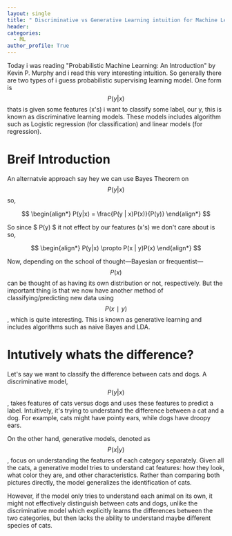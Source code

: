 ```yaml
---
layout: single
title: " Discriminative vs Generative Learning intuition for Machine Learning"
header:
categories:
  - ML
author_profile: True
---
```


Today i was reading "Probabilistic Machine Learning: An Introduction" by Kevin P. Murphy and i read this very interesting intuition. So generally there are two types of i guess probabilistic supervising learning model. One form is 
$$ 
P(y|x) 
$$ 
thats is given some features (x's) i want to classify some label, our y, this is known as discriminative learning models. These models includes algorithm such as Logistic regression (for classification) and linear models (for regression).

# Breif Introduction 

An alternatvie approach say hey we can use Bayes Theorem on 
$$ 
P(y|x) 
$$ 
so,

$$
\begin{align*}
  P(y|x) = \frac{P(y | x)P(x)}{P(y)}
\end{align*}
$$

So since $ P(y) $ it not effect by our features (x's) we don't care about is so,

$$
\begin{align*}
  P(y|x) \propto P(x | y)P(x)
\end{align*}
$$

Now, depending on the school of thought—Bayesian or frequentist— 
$$ 
P(x) 
$$ 
can be thought of as having its own distribution or not, respectively. But the important thing is that we now have another method of classifying/predicting new data using 
$$
P(x∣y) 
$$
, which is quite interesting. This is known as generative learning and includes algorithms such as naive Bayes and LDA.

# Intutively whats the difference?

Let's say we want to classify the difference between cats and dogs. A discriminative model, 
$$ 
P(y | x) 
$$
, takes features of cats versus dogs and uses these features to predict a label. Intuitively, it's trying to understand the difference between a cat and a dog. For example, cats might have pointy ears, while dogs have droopy ears.

On the other hand, generative models, denoted as 
$$ 
P(x | y) 
$$, focus on understanding the features of each category separately. Given all the cats, a generative model tries to understand cat features: how they look, what color they are, and other characteristics. Rather than comparing both pictures directly, the model generalizes the identification of cats.

However, if the model only tries to understand each animal on its own, it might not effectively distinguish between cats and dogs, unlike the discriminative model which explicitly learns the differences between the two categories, but then lacks the ability to understand maybe different species of cats.





